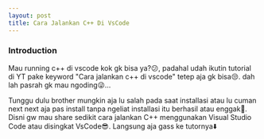 ```yaml
---
layout: post
title: Cara Jalankan C++ Di VsCode
---
```


### Introduction
Mau running c++ di vscode kok gk bisa ya?:confused:, padahal udah ikutin tutorial di YT pake keyword "Cara jalankan c++ di vscode" tetep aja gk bisa:unamused:. 
dah lah pasrah gk mau ngoding:stuck_out_tongue_winking_eye:...

Tunggu dulu brother mungkin aja lu salah pada saat installasi atau lu cuman next next aja pas install tanpa ngeliat installasi itu berhasil atau enggak:hand_over_mouth:. Disni gw mau share sedikit cara jalankan C++ menggunakan Visual Studio Code atau disingkat VsCode:sunglasses:. Langsung aja gass ke tutornya:arrow_down:
